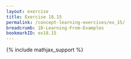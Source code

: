 ```yaml
---
layout: exercise
title: Exercise 18.15
permalink: /concept-learning-exercises/ex_15/
breadcrumb: 18-Learning-From-Examples
bookmarkID: ex18.15
---
```


{% include mathjax_support %}
